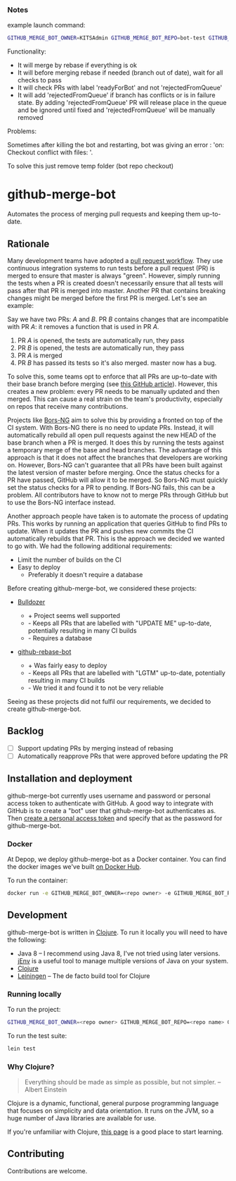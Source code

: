 
### Notes

example launch command:
```bash
GITHUB_MERGE_BOT_OWNER=KITSAdmin GITHUB_MERGE_BOT_REPO=bot-test GITHUB_MERGE_BOT_USERNAME=KITSMergeBotDepep GITHUB_MERGE_BOT_PASSWORD=xxxBotPassxxx lein run
```
Functionality:

- It will merge by rebase if everything is ok
- It will before merging rebase if needed (branch out of date), wait for all checks to pass
- It will check PRs with label 'readyForBot' and not 'rejectedFromQueue'
- It will add 'rejectedFromQueue' if branch has conflicts or is in failure state. By adding 'rejectedFromQueue' PR will release place in the queue and be ignored until fixed and 'rejectedFromQueue' will be manually removed

Problems:

Sometimes after killing the bot and restarting, bot  was giving an error :
'on: Checkout conflict with files: '.

To solve this just remove temp folder (bot repo checkout)


# github-merge-bot

Automates the process of merging pull requests and keeping them up-to-date.

## Rationale

Many development teams have adopted a [pull request workflow](https://guides.github.com/introduction/flow/). They use continuous integration systems to run tests before a pull request (PR) is merged to ensure that master is always "green". However, simply running the tests when a PR is created doesn't necessarily ensure that all tests will pass after that PR is merged into master. Another PR that contains breaking changes might be merged before the first PR is merged. Let's see an example:

Say we have two PRs: _A_ and _B_. PR _B_ contains changes that are incompatible with PR _A_: it removes a function that is used in PR _A_.

1. PR _A_ is opened, the tests are automatically run, they pass
2. PR _B_ is opened, the tests are automatically run, they pass
3. PR _A_ is merged
4. PR _B_ has passed its tests so it's also merged. master now has a bug.

To solve this, some teams opt to enforce that all PRs are up-to-date with their base branch before merging (see [this GitHub article](https://help.github.com/articles/types-of-required-status-checks/)). However, this creates a new problem: every PR needs to be manually updated and then merged. This can cause a real strain on the team's productivity, especially on repos that receive many contributions.

Projects like [Bors-NG](https://github.com/bors-ng/bors-ng) aim to solve this by providing a fronted on top of the CI system. With Bors-NG there is no need to update PRs. Instead, it will automatically rebuild all open pull requests against the new HEAD of the base branch when a PR is merged. It does this by running the tests against a temporary merge of the base and head branches. The advantage of this approach is that it does not affect the branches that developers are working on. However, Bors-NG can't guarantee that all PRs have been built against the latest version of master before merging. Once the status checks for a PR have passed, GitHub will allow it to be merged. So Bors-NG must quickly set the status checks for a PR to pending. If Bors-NG fails, this can be a problem. All contributors have to know not to merge PRs through GitHub but to use the Bors-NG interface instead.

Another approach people have taken is to automate the process of updating PRs. This works by running an application that queries GitHub to find PRs to update. When it updates the PR and pushes new commits the CI automatically rebuilds that PR. This is the approach we decided we wanted to go with. We had the following additional requirements:

* Limit the number of builds on the CI
* Easy to deploy
  * Preferably it doesn't require a database

Before creating github-merge-bot, we considered these projects:

* [Bulldozer](https://github.com/palantir/bulldozer)
  * \+ Project seems well supported
  * \- Keeps all PRs that are labelled with "UPDATE ME" up-to-date, potentially resulting in many CI builds
  * \- Requires a database

* [github-rebase-bot](https://github.com/nicolai86/github-rebase-bot)
  * \+ Was fairly easy to deploy
  * \- Keeps all PRs that are labelled with "LGTM" up-to-date, potentially resulting in many CI builds
  * \- We tried it and found it to not be very reliable

Seeing as these projects did not fulfil our requirements, we decided to create github-merge-bot.

## Backlog

- [ ] Support updating PRs by merging instead of rebasing
- [ ] Automatically reapprove PRs that were approved before updating the PR

## Installation and deployment

github-merge-bot currently uses username and password or personal access token to authenticate with GitHub. A good way to integrate with GitHub is to create a "bot" user that github-merge-bot authenticates as. Then [create a personal access token](https://help.github.com/articles/creating-a-personal-access-token-for-the-command-line/) and specify that as the password for github-merge-bot.

### Docker

At Depop, we deploy github-merge-bot as a Docker container. You can find the docker images we've built [on Docker Hub](https://hub.docker.com/r/depop/github-merge-bot/tags/).

To run the container:

```bash
docker run -e GITHUB_MERGE_BOT_OWNER=<repo owner> -e GITHUB_MERGE_BOT_REPO=<repo name> -e GITHUB_MERGE_BOT_USERNAME=<username> -e GITHUB_MERGE_BOT_PASSWORD=<password or token> depop/github-merge-bot:0.4.0
```

## Development

github-merge-bot is written in [Clojure](https://clojure.org/). To run it locally you will need to have the following:

* Java 8 – I recommend using Java 8, I've not tried using later versions. [jEnv](http://www.jenv.be) is a useful tool to manage multiple versions of Java on your system.
* [Clojure](https://clojure.org/guides/getting_started)
* [Leiningen](https://leiningen.org/) – The de facto build tool for Clojure

### Running locally

To run the project:

```bash
GITHUB_MERGE_BOT_OWNER=<repo owner> GITHUB_MERGE_BOT_REPO=<repo name> GITHUB_MERGE_BOT_USERNAME=<username> GITHUB_MERGE_BOT_PASSWORD=<password or token> lein run
```

To run the test suite:

```bash
lein test
```

### Why Clojure?

> Everything should be made as simple as possible, but not simpler. – Albert Einstein

Clojure is a dynamic, functional, general purpose programming language that focuses on simplicity and data orientation. It runs on the JVM, so a huge number of Java libraries are available for use.

If you're unfamiliar with Clojure, [this page](https://clojure.org/guides/learn/syntax) is a good place to start learning.

## Contributing

Contributions are welcome.
